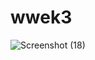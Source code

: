 # wwek3
![Screenshot (18)](https://user-images.githubusercontent.com/117166437/208105322-e338be4b-cbde-4ff2-b641-ac8a9b9e5a40.png)
